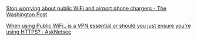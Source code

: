 
[Stop worrying about public WiFi and airport phone chargers - The Washington Post](https://www.washingtonpost.com/technology/2023/04/28/public-wifi-security-risks)

[When using Public WiFi.. is a VPN essential or should you just ensure you're using HTTPS? : AskNetsec](https://old.reddit.com/r/AskNetsec/comments/skvfp0/when_using_public_wifi_is_a_vpn_essential_or)
